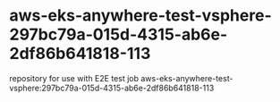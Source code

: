 # aws-eks-anywhere-test-vsphere-297bc79a-015d-4315-ab6e-2df86b641818-113
repository for use with E2E test job aws-eks-anywhere-test-vsphere:297bc79a-015d-4315-ab6e-2df86b641818-113
